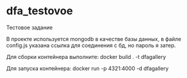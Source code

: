 # dfa_testovoe
Тестовое задание

В проекте используется mongodb в качестве базы данных, в файле config.js указана ссылка для соединения с бд, но пароль я затер.

Для сборки контейнера выполните:
docker build . -t dfagallery

Для запуска контейнера:
docker run -p 4321:4000 -d dfagallery
